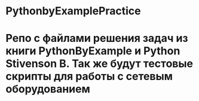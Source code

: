 # PythonbyExamplePractice
# Репо с файлами решения задач из книги PythonByExample и Python Stivenson B. Так же будут тестовые скрипты для работы с сетевым оборудованием
